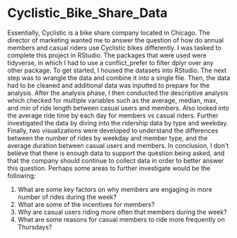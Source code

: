 # Cyclistic_Bike_Share_Data

Essentially, Cyclistic is a bike share company located in Chicago. The director of marketing wanted me to answer the question of how do annual members and casual riders use Cyclistic bikes differently. I was tasked to complete this project in RStudio. The packages that were used were tidyverse, in which I had to use a conflict_prefer to filter dplyr over any other package. To get started, I housed the datasets into RStudio. The next step was to wrangle the data and combine it into a single file. Then, the data had to be cleaned and additional data was inputted to prepare for the analysis. After the analysis phase, I then conducted the descriptive analysis which checked for multiple variables such as the average, median, max, and min of ride length between casual users and members. Also looked into the average ride time by each day for members vs casual riders. Further investigated the data by diving into the ridership data by type and weekday. Finally, two visualizations were developed to understand the differences between the number of rides by weekday and member type, and the average duration between casual users and members. In conclusion, I don't believe that there is enough data to support the question being asked, and that the company should continue to collect data in order to better answer this question. Perhaps some areas to further investigate would be the following: 

1. What are some key factors on why members are engaging in more number of rides during the week?
2. What are some of the incentives for members?
3. Why are casual users riding more often that members during the week?
4. What are some reasons for casual members to ride more frequently on Thursdays?
